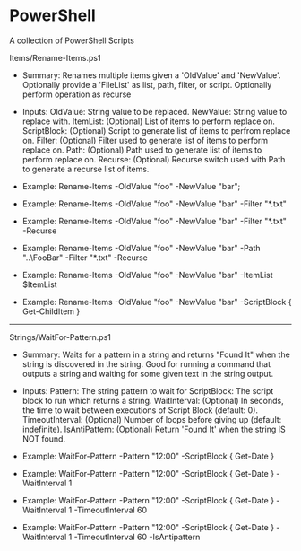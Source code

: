 # PowerShell
A collection of PowerShell Scripts

Items/Rename-Items.ps1

- Summary: Renames multiple items given a 'OldValue' and 'NewValue'. Optionally provide a 'FileList' as list, path, filter, or script. Optionally perform operation as recurse

- Inputs:
     OldValue: String value to be replaced.
     NewValue: String value to replace with.
     ItemList: (Optional) List of items to perform replace on.
  ScriptBlock: (Optional) Script to generate list of items to perfrom replace on.
       Filter: (Optional) Filter used to generate list of items to perform replace on.
         Path: (Optional) Path used to generate list of items to perform replace on.
      Recurse: (Optional) Recurse switch used with Path to generate a recurse list of items.

- Example: Rename-Items -OldValue "foo" -NewValue "bar";
- Example: Rename-Items -OldValue "foo" -NewValue "bar" -Filter "*.txt"
- Example: Rename-Items -OldValue "foo" -NewValue "bar" -Filter "*.txt" -Recurse
- Example: Rename-Items -OldValue "foo" -NewValue "bar" -Path "..\FooBar\" -Filter "*.txt" -Recurse
- Example: Rename-Items -OldValue "foo" -NewValue "bar" -ItemList $ItemList
- Example: Rename-Items -OldValue "foo" -NewValue "bar" -ScriptBlock { Get-ChildItem }

--------------------------------------------------------------------------------

Strings/WaitFor-Pattern.ps1

- Summary: Waits for a pattern in a string and returns "Found It" when the string is discovered in the string. Good for running a command that outputs a string and waiting for some given text in the string output.

- Inputs: 
          Pattern: The string pattern to wait for
      ScriptBlock: The script block to run which returns a string.
     WaitInterval: (Optional) In seconds, the time to wait between executions of Script Block (default: 0).
  TimeoutInterval: (Optional) Number of loops before giving up (default: indefinite).
    IsAntiPattern: (Optional) Return 'Found It' when the string IS NOT found.

- Example: WaitFor-Pattern -Pattern "12:00" -ScriptBlock { Get-Date }
- Example: WaitFor-Pattern -Pattern "12:00" -ScriptBlock { Get-Date } -WaitInterval 1
- Example: WaitFor-Pattern -Pattern "12:00" -ScriptBlock { Get-Date } -WaitInterval 1 -TimeoutInterval 60
- Example: WaitFor-Pattern -Pattern "12:00" -ScriptBlock { Get-Date } -WaitInterval 1 -TimeoutInterval 60 -IsAntipattern

